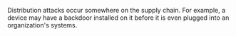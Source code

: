 Distribution attacks occur somewhere on the supply chain. For example, a device may have a backdoor installed on it before it is even plugged into an organization's systems.